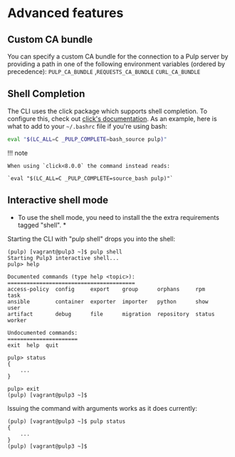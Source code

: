 # Advanced features

## Custom CA bundle

You can specify a custom CA bundle for the connection to a Pulp server by providing a path in one of the following environment variables (ordered by precedence):
`PULP_CA_BUNDLE` ,`REQUESTS_CA_BUNDLE` `CURL_CA_BUNDLE`

## Shell Completion

The CLI uses the click package which supports shell completion.
To configure this, check out [click's documentation](https://click.palletsprojects.com/en/8.0.x/shell_completion/).
As an example, here is what to add to your `~/.bashrc` file if you're using bash:

```bash
eval "$(LC_ALL=C _PULP_COMPLETE=bash_source pulp)"
```

!!! note

    When using `click<8.0.0` the command instead reads:

    `eval "$(LC_ALL=C _PULP_COMPLETE=source_bash pulp)"`

## Interactive shell mode

* To use the shell mode, you need to install the the extra requirements tagged "shell". *

Starting the CLI with "pulp shell" drops you into the shell:
```
(pulp) [vagrant@pulp3 ~]$ pulp shell
Starting Pulp3 interactive shell...
pulp> help

Documented commands (type help <topic>):
========================================
access-policy  config     export    group      orphans     rpm     task
ansible        container  exporter  importer   python      show    user
artifact       debug      file      migration  repository  status  worker

Undocumented commands:
======================
exit  help  quit

pulp> status
{
    ...
}

pulp> exit
(pulp) [vagrant@pulp3 ~]$
```

Issuing the command with arguments works as it does currently:
```
(pulp) [vagrant@pulp3 ~]$ pulp status
{
    ...
}
(pulp) [vagrant@pulp3 ~]$
```
